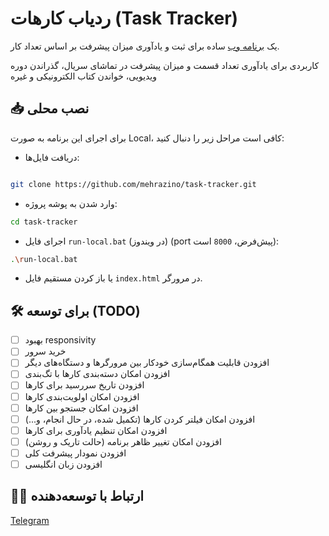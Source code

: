 # ردیاب کارهات (Task Tracker)

یک [برنامه وب](https://mehrazino.github.io/task-tracker/) ساده برای ثبت و یادآوری میزان پیشرفت بر اساس تعداد کار.

کاربردی برای یادآوری تعداد قسمت و میزان پیشرفت در تماشای سریال، گذراندن دوره ویدیویی، خواندن کتاب الکترونیکی و غیره

## 📥 نصب محلی

برای اجرای این برنامه به صورت Local، کافی است مراحل زیر را دنبال کنید:

- دریافت فایل‌ها:
```bash

git clone https://github.com/mehrazino/task-tracker.git
```
- وارد شدن به پوشه پروژه:
```bash
cd task-tracker
```
- اجرای فایل `run-local.bat` (در ویندوز) (port پیش‌فرض، `8000` است):
```bash
.\run-local.bat
```
- یا باز کردن مستقیم فایل `index.html` در مرورگر.

## 🛠️ برای توسعه (TODO)

- [ ] بهبود responsivity
- [ ] خرید سرور 
 - [ ] افزودن قابلیت همگام‌سازی خودکار بین مرورگرها و دستگاه‌های دیگر
- [ ] افزودن امکان دسته‌بندی کارها با تگ‌بندی
- [ ] افزودن تاریخ سررسید برای کارها
- [ ] افزودن امکان اولویت‌بندی کارها
- [ ] افزودن امکان جستجو بین کارها
- [ ] افزودن امکان فیلتر کردن کارها (تکمیل شده، در حال انجام، و...)
- [ ] افزودن امکان تنظیم یادآوری برای کارها
- [ ] افزودن امکان تغییر ظاهر برنامه (حالت تاریک و روشن)
- [ ] افزودن نمودار پیشرفت کلی
- [ ] افزودن زبان انگلیسی

##  🧑‍💻 ارتباط با توسعه‌دهنده

[Telegram](https://t.me/mehrazeno)
